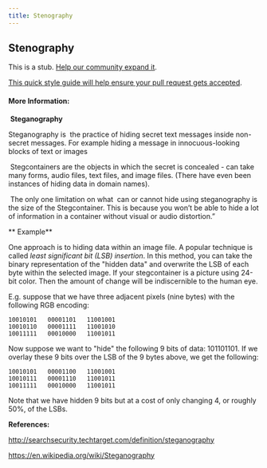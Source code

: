 ```yaml
---
title: Stenography
---
```

## Stenography

This is a stub. <a href='https://github.com/freecodecamp/guides/tree/master/src/pages/security/stenography/index.md' target='_blank' rel='nofollow'>Help our community expand it</a>.

<a href='https://github.com/freecodecamp/guides/blob/master/README.md' target='_blank' rel='nofollow'>This quick style guide will help ensure your pull request gets accepted</a>.

<!-- The article goes here, in GitHub-flavored Markdown. Feel free to add YouTube videos, images, and CodePen/JSBin embeds  -->

#### More Information:
<!-- Please add any articles you think might be helpful to read before writing the article -->

 **Steganography** 

Steganography is  the practice of hiding secret text messages inside non-secret messages. For example hiding a message in innocuous-looking blocks of text or images 

 Stegcontainers are the objects in which the secret is concealed - can take many forms, audio files, text files, and image files. (There have even been instances of hiding data in domain names). 

 The only one limitation on what  can or cannot hide using steganography is the size of the Stegcontainer. This is because you won’t be able to hide a lot of information in a container without visual or audio distortion.”

** Example**

One approach is to hiding data within an image file. A popular technique is called _least significant bit (LSB) insertion_. In this method, you can take the binary representation of the "hidden data" and overwrite the LSB of each byte within the selected image. If your stegcontainer is a picture using 24-bit color. Then the amount of change will be indiscernible to the human eye.

E.g. suppose that we have three adjacent pixels (nine bytes) with the following RGB encoding:

    10010101   00001101   11001001
    10010110   00001111   11001010
    10011111   00010000   11001011

Now suppose we want to "hide" the following 9 bits of data: 101101101\. If we overlay these 9 bits over the LSB of the 9 bytes above, we get the following:

    10010101   00001100   11001001
    10010111   00001110   11001011
    10011111   00010000   11001011

Note that we have hidden 9 bits but at a cost of only changing 4, or roughly 50%, of the LSBs.

**References:**

http://searchsecurity.techtarget.com/definition/steganography

https://en.wikipedia.org/wiki/Steganography
